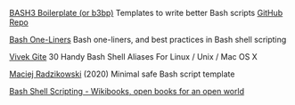 
[BASH3 Boilerplate (or b3bp)](http://bash3boilerplate.sh/)
Templates to write better Bash scripts
[GitHub Repo](https://github.com/kvz/bash3boilerplate)

[Bash One-Liners](http://www.bashoneliners.com/)
Bash one-liners, and best practices in Bash shell scripting

[Vivek Gite](https://www.cyberciti.biz/tips/bash-aliases-mac-centos-linux-unix.html)
30 Handy Bash Shell Aliases For Linux / Unix / Mac OS X

[Maciej Radzikowski](https://betterdev.blog/minimal-safe-bash-script-template/)
(2020) Minimal safe Bash script template

[Bash Shell Scripting - Wikibooks, open books for an open world](https://en.wikibooks.org/wiki/Bash_Shell_Scripting)
